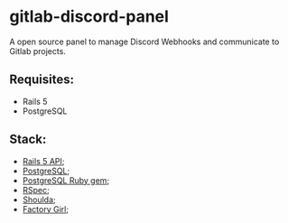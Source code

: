 # gitlab-discord-panel
A open source panel to manage Discord Webhooks and communicate to Gitlab projects.


## Requisites:

* Rails 5
* PostgreSQL


## Stack:

* [Rails 5 API](http://api.rubyonrails.org);
* [PostgreSQL](https://www.postgresql.org);
* [PostgreSQL Ruby gem](https://rubygems.org/gems/pg/versions/0.18.4);
* [RSpec](https://github.com/rspec/rspec-rails);
* [Shoulda](https://github.com/thoughtbot/shoulda-matchers);
* [Factory Girl](https://github.com/thoughtbot/factory_girl_rails);
